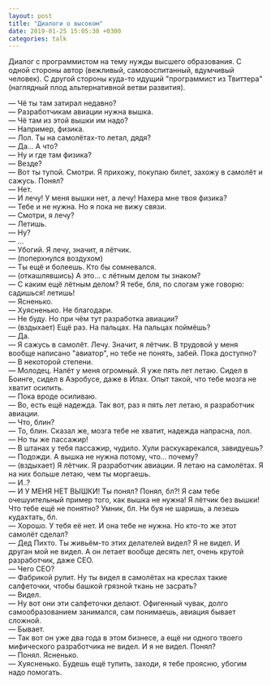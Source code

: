 ```yaml
---
layout: post
title: "Диалоги о высоком"
date: 2019-01-25 15:05:30 +0300
categories: talk
---
```

Диалог с программистом на тему нужды высшего образования. С одной стороны автор (вежливый, самовоспитанный, вдумчивый человек). С другой стороны куда-то идущий "программист из Твиттера" (наглядный плод альтернативной ветви развития).

— Чё ты там затирал недавно?  
— Разработчикам авиации нужна вышка.  
— Чё там из этой вышки им надо?  
— Например, физика.  
— Лол. Ты на самолётах-то летал, дядя?  
— Да... А что?  
— Ну и где там физика?  
— Везде?  
— Вот ты тупой. Смотри. Я прихожу, покупаю билет, захожу в самолёт и сажусь. Понял?  
— Нет.  
— И лечу! У меня вышки нет, а лечу! Нахера мне твоя физика?  
— Тебе и не нужна. Но я пока не вижу связи.  
— Смотри, я лечу?  
— Летишь.  
— Ну?  
— ...  
— Убогий. Я лечу, значит, я лётчик.  
— (поперхнулся воздухом)  
— Ты ещё и болеешь. Кто бы сомневался.  
— (откашлявшись) А это... с лётным делом ты знаком?  
— С каким ещё лётным делом? Я тебе, бля, по слогам уже говорю: садишься! летишь!  
— Ясненько.  
— Хуясненько. Не благодари.  
— Не буду. Но при чём тут разработка авиации?  
— (вздыхает) Ещё раз. На пальцах. На пальцах поймёшь?  
— Да.  
— Я сажусь в самолёт. Лечу. Значит, я лётчик. В трудовой у меня вообще написано "авиатор", но тебе не понять, забей. Пока доступно?  
— В некоторой степени.  
— Молодец. Налёт у меня огромный. Я уже пять лет летаю. Сидел в Боинге, сидел в Аэробусе, даже в Илах. Опыт такой, что тебе мозга не хватит осилить.  
— Пока вроде осиливаю.  
— Во, есть ещё надежда. Так вот, раз я пять лет летаю, я разработчик авиации.  
— Что, блин?  
— То, блин. Сказал же, мозга тебе не хватит, надежда напрасна, лол.  
— Но ты же пассажир!  
— В штанах у тебя пассажир, чудило. Хули раскукарекался, завидуешь?  
— Подожди. А вышка не нужна потому, что... почему?  
— (вздыхает) Я лётчик. Я разработчик авиации. Я летаю на самолётах. Я на них больше летаю, чем ты моргаешь.  
— И..?  
— И У МЕНЯ НЕТ ВЫШКИ! Ты понял? Понял, бл?! Я сам тебе очешуительный пример того, как вышка не нужна! Я лётчик без вышки! Что тебе ещё не понятно? Умник, бл. Ни буя не шаришь, а лезешь кудахтать, бл.  
— Хорошо. У тебя её нет. И она тебе не нужна. Но кто-то же этот самолёт сделал?  
— Дед Пихто. Ты живьём-то этих делателей видел? Я не видел. И друган мой не видел. А он летает вообще десять лет, очень крутой разработчик, даже CEO.  
— Чего CEO?  
— Фабрикой рулит. Ну ты видел в самолётах на креслах такие салфеточки, чтобы башкой грязной ткань не засрать?  
— Видел.  
— Ну вот они эти салфеточки делают. Офигенный чувак, долго самообразованием занимался, сам понимаешь, авиация бывает сложной.  
— Бывает.  
— Так вот он уже два года в этом бизнесе, а ещё ни одного твоего мифического разработчика не видел. И я не видел. Понял?  
— Понял. Ясненько.  
— Хуясненько. Будешь ещё тупить, заходи, я тебе проясню, убогим надо помогать.
